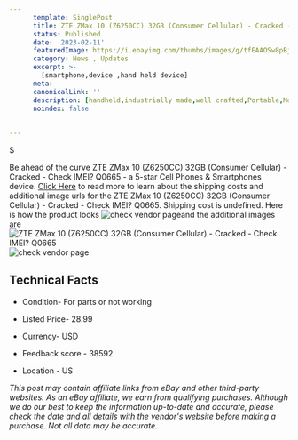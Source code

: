 ```yaml
---
      template: SinglePost
      title: ZTE ZMax 10 (Z6250CC) 32GB (Consumer Cellular) - Cracked - Check IMEI? Q0665
      status: Published
      date: '2023-02-11'
      featuredImage: https://i.ebayimg.com/thumbs/images/g/tfEAAOSw8pBj4T~S/s-l225.jpg
      category: News , Updates
      excerpt: >-
        [smartphone,device ,hand held device]
      meta:
      canonicalLink: ''
      description: [handheld,industrially made,well crafted,Portable,Mobile,Compact,Convenient,Lightweight,Maneuverable,Man-portable,Miniature,Carriable,Hand-held,Light,Holdable,Transportable,Mobile device,Pocket-sized,On-the-go,Wireless,Cordless,Compact size,Convenient size, smartphone,device ,hand held device]
      noindex: false
      
        
---
```

$

Be ahead of the curve ZTE ZMax 10 (Z6250CC) 32GB (Consumer Cellular) - Cracked - Check IMEI? Q0665 - a 5-star Cell Phones & Smartphones device. [Click Here](https://www.ebay.com/itm/144933477040?hash=item21beb55ab0%3Ag%3AtfEAAOSw8pBj4T%7ES&mkevt=1&mkcid=1&mkrid=711-53200-19255-0&campid=%253CePNCampaignId%253E&customid=%253CreferenceId%253E&toolid=10049) to read more to learn about the shipping costs and additional image urls for the ZTE ZMax 10 (Z6250CC) 32GB (Consumer Cellular) - Cracked - Check IMEI? Q0665. Shipping cost is undefined. Here is how the product looks ![check vendor page](https://i.ebayimg.com/thumbs/images/g/tfEAAOSw8pBj4T~S/s-l225.jpg)and the additional images are![ZTE ZMax 10 (Z6250CC) 32GB (Consumer Cellular) - Cracked - Check IMEI? Q0665](https://i.ebayimg.com/images/g/tfEAAOSw8pBj4T~S/s-l1600.jpg)![check vendor page](https://origin-galleryplus.ebayimg.com/ws/web/144933477040_2_0_1/225x225.jpg,https://origin-galleryplus.ebayimg.com/ws/web/144933477040_3_0_1/225x225.jpg,https://origin-galleryplus.ebayimg.com/ws/web/144933477040_4_0_1/225x225.jpg,https://origin-galleryplus.ebayimg.com/ws/web/144933477040_5_0_1/225x225.jpg,https://origin-galleryplus.ebayimg.com/ws/web/144933477040_6_0_1/225x225.jpg,https://origin-galleryplus.ebayimg.com/ws/web/144933477040_7_0_1/225x225.jpg,https://origin-galleryplus.ebayimg.com/ws/web/144933477040_8_0_1/225x225.jpg)



 ## Technical Facts 



     
      

 - Condition- For parts or not working 


      

 - Listed Price- 28.99 


      

 - Currency- USD 


      

 - Feedback score - 38592 


      

 - Location - US 


      
      

 *_This post may contain affiliate links from eBay and other third-party websites. As an eBay affiliate, we earn from qualifying purchases. Although we do our best to keep the information up-to-date and accurate, please check the date and all details with the vendor's website before making a purchase. Not all data may be accurate._*






